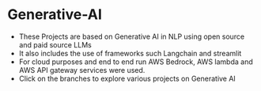# Generative-AI
- These Projects are based on Generative AI in NLP using open source and paid source LLMs
- It also includes the use of frameworks such Langchain and streamlit
- For cloud purposes and end to end run AWS Bedrock, AWS lambda and AWS API gateway services were used.
- Click on the branches to explore various projects on Generative AI
